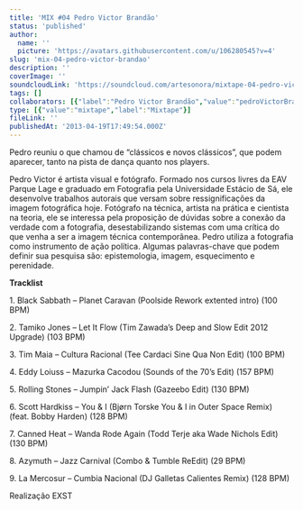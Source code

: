 ```yaml
---
title: 'MIX #04 Pedro Victor Brandão'
status: 'published'
author:
  name: ''
  picture: 'https://avatars.githubusercontent.com/u/106280545?v=4'
slug: 'mix-04-pedro-victor-brandao'
description: ''
coverImage: ''
soundcloudLink: 'https://soundcloud.com/artesonora/mixtape-04-pedro-victor-brand?in=artesonora/sets/programas2013&si=5d568f3d950f47a7a6db16192449b17e&utm_source=clipboard&utm_medium=text&utm_campaign=social_sharing'
tags: []
collaborators: [{"label":"Pedro Victor Brandão","value":"pedroVictorBrandão"}]
type: [{"value":"mixtape","label":"Mixtape"}]
fileLink: ''
publishedAt: '2013-04-19T17:49:54.000Z'
---
```


Pedro reuniu o que chamou de “clássicos e novos clássicos”, que podem aparecer, tanto na pista de dança quanto nos players. 

Pedro Victor é artista visual e fotógrafo. Formado nos cursos livres da EAV Parque Lage e graduado em Fotografia pela Universidade Estácio de Sá, ele desenvolve trabalhos autorais que versam sobre ressignificações da imagem fotográfica hoje. Fotógrafo na técnica, artista na prática e cientista na teoria, ele se interessa pela proposição de dúvidas sobre a conexão da verdade com a fotografia, desestabilizando sistemas com uma crítica do que venha a ser a imagem técnica contemporânea. Pedro utiliza a fotografia como instrumento de ação política. Algumas palavras-chave que podem definir sua pesquisa são: epistemologia, imagem, esquecimento e perenidade.

**Tracklist**

1\. Black Sabbath – Planet Caravan (Poolside Rework extented intro) (100 BPM)

2\. Tamiko Jones – Let It Flow (Tim Zawada’s Deep and Slow Edit 2012 Upgrade) (103 BPM)

3\. Tim Maia – Cultura Racional (Tee Cardaci Sine Qua Non Edit) (100 BPM)

4\. Eddy Loiuss – Mazurka Cacodou (Sounds of the 70’s Edit) (157 BPM)

5\. Rolling Stones – Jumpin’ Jack Flash (Gazeebo Edit) (130 BPM)

6\. Scott Hardkiss – You & I (Bjørn Torske You & I in Outer Space Remix) (feat. Bobby Harden) (128 BPM)

7\. Canned Heat – Wanda Rode Again (Todd Terje aka Wade Nichols Edit) (130 BPM)

8\. Azymuth – Jazz Carnival (Combo & Tumble ReEdit) (29 BPM)

9\. La Mercosur – Cumbia Nacional (DJ Galletas Calientes Remix) (128 BPM)

Realização EXST